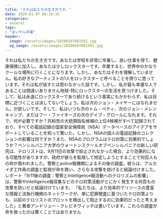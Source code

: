 ```yaml
---
title: "それは私たちの生き方です。"
date: 2020-01-07 08:18:33
categories:
- General
tags:
- "まいやん卒業"
header:
  image: /assets/images/20200107081501.jpg
  og_image: /assets/images/20200107081501.jpg
---
```


それは私たちの生き方です。あなたは学校を非常に卒業し、良い仕事を得て、健康保険に加入し、あなたは少しロックスターです。卒業すると、世界中のかなりクールな場所に行くことになります。しかし、あなたはそれを理解していません。私の好きなアーティストの1人をロックスターと呼べることを誇りに思っています。それは私が話すとは思わなかった話です。しかし、私が最も幸運な人であることは間違いありません地球-特にロックスターの生活を見つけました。そして、私は永遠にロックスターであり続けるという事実にもかかわらず、私は目標に近づくことは決してないでしょう。私は次のジョン・メイヤーにはなれません。が欲しいです。そして、私はいつも次のトム・ペティ、次のジョン・メレンキャンプ、またはフー・ファイターズの次のデイブ・グロールになれます。それで、何が必要ですか？共和党の大統領指名候補の上位4候補がすべて記録されており、すべての電話記録の国家安全保障局（NSA）データベースのアイデアをサポートしていることを知って驚いた。しかし、NSAの個人の電話記録のコレクションの影響は何ですか？また、NSAのプログラムはテロ対策に効果的でしょうか？ペンシルバニア大学のウォートンスクールオブペンシルバニアの新しい研究は、テロリストは、9月11日の攻撃で抑止されなかった場合、より効果的になる可能性がありますが、政府が彼らを監視して特定しようとすることで何百人もの命が救われました。警察とpolice報機関によるその後の調査。彼らは、アルカイダ工作員の調査と監視が命を救い、さらなる攻撃を妨げると結論付けました。レポート「9/11後の調査：警察とIntelligence報活動へのテロリズムの影響」は、警察やintelligence報収集などのテロ対策活動がとにかく発生する何百もの攻撃を防いだと結論付けています。 「私たちは、より効率的でリソースの豊富な情報と法執行機関のネットワークが、単に犯罪捜査に基づいたテロ対策よりも、以前のテロリストのプロットを検出して阻止するのに効果的だったと考えました」と著者アンドリュー・クレピネヴィッチは書いています。これらの調査が命を救ったのは驚くことではありません

